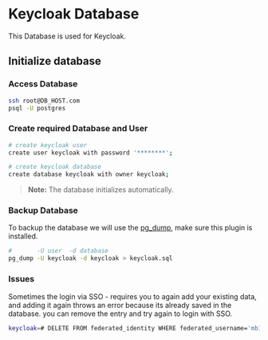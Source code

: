 # Keycloak Database

This Database is used for Keycloak.

## Initialize database

### Access Database

```bash
ssh root@DB_HOST.com
psql -U postgres
```

### Create required Database and User

```bash
# create keycloak user
create user keycloak with password '********';

# create keycloak database
create database keycloak with owner keycloak;
```

> **Note:** The database initializes automatically.

### Backup Database

To backup the database we will use the [pg_dump](https://www.postgresql.org/docs/current/app-pgdump.html), make sure this plugin is installed.

```bash
#       -U user  -d database
pg_dump -U keycloak -d keycloak > keycloak.sql
```

### Issues
Sometimes the login via SSO - requires you to again add your existing data, and adding it again throws an error because its already saved in the database.
you can remove the entry and try again to login with SSO.
```bash
keycloak=# DELETE FROM federated_identity WHERE federated_username='mb1990';
```
